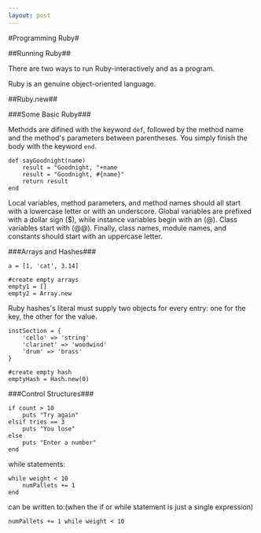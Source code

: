 ```yaml
---
layout: post
---
```

#Programming Ruby#

##Running Ruby##

There are two ways to run Ruby-interactively and as a program.

Ruby is an genuine object-oriented language.

##Ruby.new##

###Some Basic Ruby###

Methods are difined with the keyword `def`, followed by the method name and the method's parameters between parentheses. You simply finish the body with the keyword `end`.

	def sayGoodnight(name)
		result = "Goodnight, "+name
		result = "Goodnight, #{name}"
		return result
	end

Local variables, method parameters, and method names should all start with a lowercase letter or with an underscore. Global variables are prefixed with a dollar sign ($), while instance variables begin with an (@). Class variables start with (@@). Finally, class names, module names, and constants should start with an uppercase letter.

###Arrays and Hashes###

	a = [1, 'cat', 3.14]
	
	#create empty arrays
	empty1 = []
	empty2 = Array.new

Ruby hashes's literal must supply two objects for every entry: one for the key, the other for the value.

	instSection = {
		'cello' => 'string'
		'clarinet' => 'woodwind'
		'drum' => 'brass'
	}

	#create empty hash
	emptyHash = Hash.new(0)

###Control Structures###

	if count > 10
 		puts "Try again"
	elsif tries == 3
		puts "You lose"
	else
		puts "Enter a number"
	end

while statements:

	while weight < 10
		numPallets += 1
	end

can be written to:(when the if or while statement is just a single expression)

	numPallets += 1 while weight < 10

